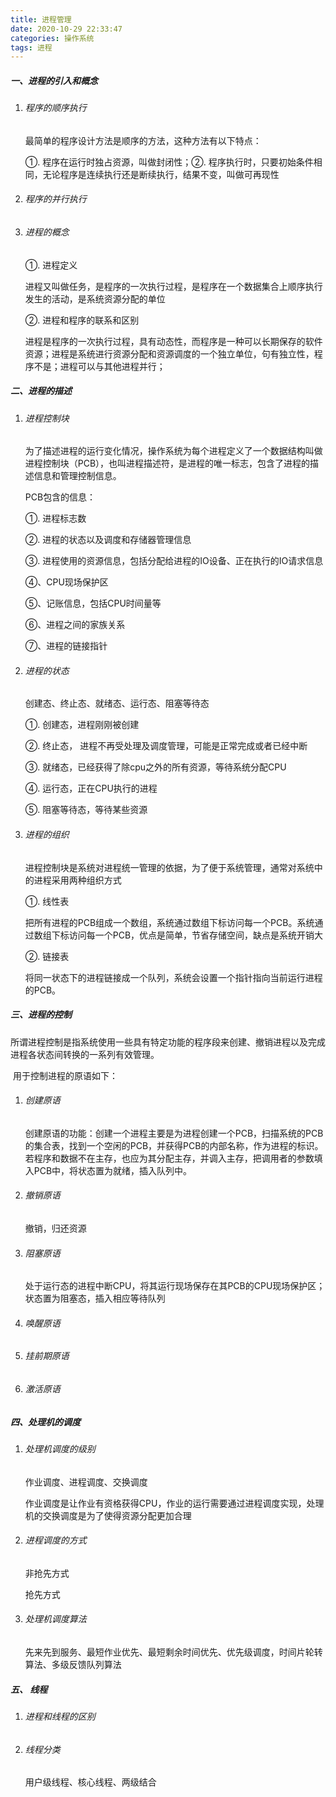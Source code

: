 ```yaml
---
title: 进程管理
date: 2020-10-29 22:33:47
categories: 操作系统
tags: 进程
---
```

##### 一、进程的引入和概念

 1. ###### 程序的顺序执行

    最简单的程序设计方法是顺序的方法，这种方法有以下特点：

    ①. 程序在运行时独占资源，叫做封闭性；②. 程序执行时，只要初始条件相同，无论程序是连续执行还是断续执行，结果不变，叫做可再现性 

 2. ###### 程序的并行执行



3. ###### 进程的概念

   ①. 进程定义

   进程又叫做任务，是程序的一次执行过程，是程序在一个数据集合上顺序执行发生的活动，是系统资源分配的单位

   ②. 进程和程序的联系和区别

   进程是程序的一次执行过程，具有动态性，而程序是一种可以长期保存的软件资源；进程是系统进行资源分配和资源调度的一个独立单位，句有独立性，程序不是；进程可以与其他进程并行；



##### 二、进程的描述

 1. ###### 进程控制块

    为了描述进程的运行变化情况，操作系统为每个进程定义了一个数据结构叫做进程控制块（PCB），也叫进程描述符，是进程的唯一标志，包含了进程的描述信息和管理控制信息。

    PCB包含的信息：

    ①. 进程标志数

    ②. 进程的状态以及调度和存储器管理信息

    ③. 进程使用的资源信息，包括分配给进程的IO设备、正在执行的IO请求信息

    ④、CPU现场保护区

    ⑤、记账信息，包括CPU时间量等

    ⑥、进程之间的家族关系

    ⑦、进程的链接指针

 2. ###### 进程的状态

    创建态、终止态、就绪态、运行态、阻塞等待态

    ①. 创建态，进程刚刚被创建

    ②. 终止态， 进程不再受处理及调度管理，可能是正常完成或者已经中断

    ③. 就绪态，已经获得了除cpu之外的所有资源，等待系统分配CPU

    ④. 运行态，正在CPU执行的进程

    ⑤. 阻塞等待态，等待某些资源

 3. ###### 进程的组织

    进程控制块是系统对进程统一管理的依据，为了便于系统管理，通常对系统中的进程采用两种组织方式

    ①. 线性表

    把所有进程的PCB组成一个数组，系统通过数组下标访问每一个PCB。系统通过数组下标访问每一个PCB，优点是简单，节省存储空间，缺点是系统开销大

    ②. 链接表

    将同一状态下的进程链接成一个队列，系统会设置一个指针指向当前运行进程的PCB。



##### 三、进程的控制

​	所谓进程控制是指系统使用一些具有特定功能的程序段来创建、撤销进程以及完成进程各状态间转换的一系列有效管理。

​	用于控制进程的原语如下：

1. ###### 创建原语

   创建原语的功能：创建一个进程主要是为进程创建一个PCB，扫描系统的PCB的集合表，找到一个空闲的PCB，并获得PCB的内部名称，作为进程的标识。若程序和数据不在主存，也应为其分配主存，并调入主存，把调用者的参数填入PCB中，将状态置为就绪，插入队列中。

2. ###### 撤销原语

   撤销，归还资源

3. ###### 阻塞原语

   处于运行态的进程中断CPU，将其运行现场保存在其PCB的CPU现场保护区；状态置为阻塞态，插入相应等待队列

4. ###### 唤醒原语

5. ###### 挂前期原语

6. ###### 激活原语



##### 四、处理机的调度

1. ###### 处理机调度的级别

   作业调度、进程调度、交换调度

   作业调度是让作业有资格获得CPU，作业的运行需要通过进程调度实现，处理机的交换调度是为了使得资源分配更加合理

2. ###### 进程调度的方式

   非抢先方式

   抢先方式

3. ###### 处理机调度算法

   先来先到服务、最短作业优先、最短剩余时间优先、优先级调度，时间片轮转算法、多级反馈队列算法



##### 五、 线程

1. ###### 进程和线程的区别

  2. ###### 线程分类

     用户级线程、核心线程、两级结合

​	